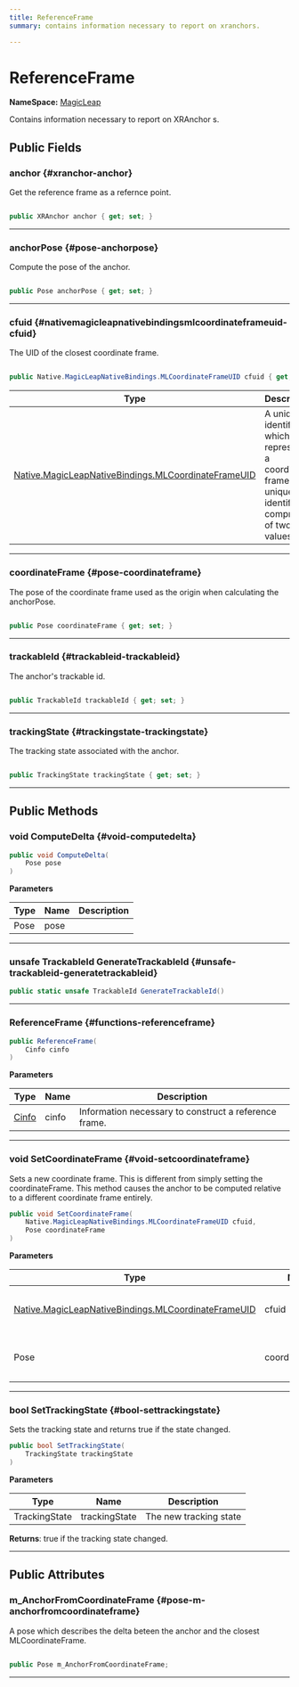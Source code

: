 ```yaml
---
title: ReferenceFrame
summary: contains information necessary to report on xranchors. 

---
```


# ReferenceFrame



**NameSpace:** 
[MagicLeap](/unity-api/api/UnityEngine.XR.MagicLeap/UnityEngine.XR.MagicLeap.md) 


Contains information necessary to report on  XRAnchor s.   





## Public Fields

### anchor {#xranchor-anchor}

Get the reference frame as a refernce point. 

```csharp

public XRAnchor anchor { get; set; }

```






-----------

### anchorPose {#pose-anchorpose}

Compute the pose of the anchor. 

```csharp

public Pose anchorPose { get; set; }

```






-----------

### cfuid {#nativemagicleapnativebindingsmlcoordinateframeuid-cfuid}

The UID of the closest coordinate frame. 

```csharp

public Native.MagicLeapNativeBindings.MLCoordinateFrameUID cfuid { get; set; }

```

| Type | Description  | 
|--|--|
| [Native.MagicLeapNativeBindings.MLCoordinateFrameUID](/unity-api/api/UnityEngine.XR.MagicLeap.Native/MagicLeapNativeBindings/UnityEngine.XR.MagicLeap.Native.MagicLeapNativeBindings.MLCoordinateFrameUID.md) | A unique identifier which represents a coordinate frame. The unique identifier is comprised of two values.  |





-----------

### coordinateFrame {#pose-coordinateframe}

The pose of the coordinate frame used as the origin when calculating the anchorPose. 

```csharp

public Pose coordinateFrame { get; set; }

```






-----------

### trackableId {#trackableid-trackableid}

The anchor's trackable id. 

```csharp

public TrackableId trackableId { get; set; }

```






-----------

### trackingState {#trackingstate-trackingstate}

The tracking state associated with the anchor. 

```csharp

public TrackingState trackingState { get; set; }

```






-----------

## Public Methods

### void ComputeDelta {#void-computedelta}

```csharp
public void ComputeDelta(
    Pose pose
)
```


**Parameters**

| Type | Name  | Description  | 
|--|--|--|
| Pose |pose||






-----------

### unsafe TrackableId GenerateTrackableId {#unsafe-trackableid-generatetrackableid}

```csharp
public static unsafe TrackableId GenerateTrackableId()
```






-----------

###  ReferenceFrame {#functions-referenceframe}

```csharp
public ReferenceFrame(
    Cinfo cinfo
)
```


**Parameters**

| Type | Name  | Description  | 
|--|--|--|
| [Cinfo](/unity-api/api/UnityEngine.XR.MagicLeap/ReferenceFrame/UnityEngine.XR.MagicLeap.ReferenceFrame.Cinfo.md) |cinfo|Information necessary to construct a reference frame. |






-----------

### void SetCoordinateFrame {#void-setcoordinateframe}

Sets a new coordinate frame. This is different from simply setting the coordinateFrame. This method causes the anchor to be computed relative to a different coordinate frame entirely. 

```csharp
public void SetCoordinateFrame(
    Native.MagicLeapNativeBindings.MLCoordinateFrameUID cfuid,
    Pose coordinateFrame
)
```


**Parameters**

| Type | Name  | Description  | 
|--|--|--|
| [Native.MagicLeapNativeBindings.MLCoordinateFrameUID](/unity-api/api/UnityEngine.XR.MagicLeap.Native/MagicLeapNativeBindings/UnityEngine.XR.MagicLeap.Native.MagicLeapNativeBindings.MLCoordinateFrameUID.md) |cfuid|The UID of the new coordinate frame|
| Pose |coordinateFrame|The pose of the new coordinate frame|






-----------

### bool SetTrackingState {#bool-settrackingstate}

Sets the tracking state and returns true if the state changed. 

```csharp
public bool SetTrackingState(
    TrackingState trackingState
)
```


**Parameters**

| Type | Name  | Description  | 
|--|--|--|
| TrackingState |trackingState|The new tracking state|






**Returns**: true if the tracking state changed.



-----------

## Public Attributes

### m_AnchorFromCoordinateFrame {#pose-m-anchorfromcoordinateframe}

A pose which describes the delta beteen the anchor and the closest MLCoordinateFrame. 

```csharp

public Pose m_AnchorFromCoordinateFrame;

```






-----------

